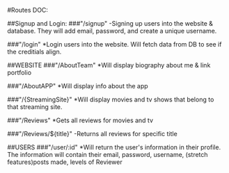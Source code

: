 #Routes DOC:

##Signup and Login:
###"/signup"
-Signing up users into the website & database. They will add email, password, and create a unique username.

###"/login"
*Login users into the website. Will fetch data from DB to see if the creditials align. 

##WEBSITE
###"/AboutTeam"
*Will display biography about me & link portfolio

###"/AboutAPP"
*Will display info about the app

###"/{StreamingSite}"
*Will display movies and tv shows that belong to that streaming site.

###"/Reviews"
*Gets all reviews for movies and tv

###"/Reviews/${title}"
-Returns all reviews for specific title

##USERS
###"/user/:id"
*Will return the user's information in their profile. The information will contain their email, password, username, 
(stretch features)posts made, levels of Reviewer